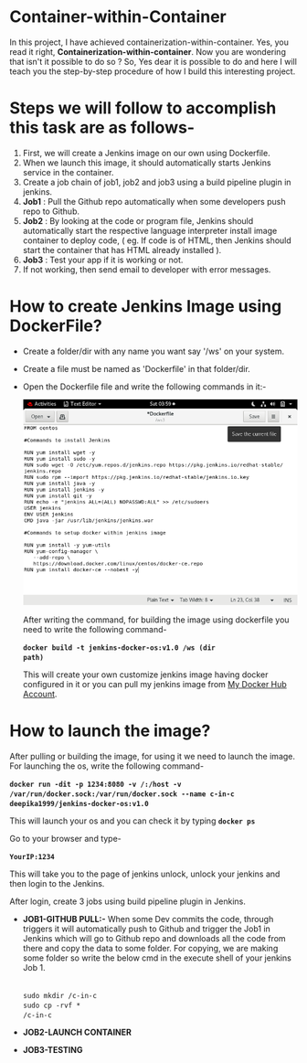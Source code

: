 # Container-within-Container
   In this project, I have achieved containerization-within-container. Yes, you read it right, <b>Containerization-within-container</b>. Now you are wondering that isn't it        possible to do so ? So, Yes dear it is possible to do and here I will teach you the step-by-step procedure of how I build this interesting project. 
  
# Steps we will follow to accomplish this task are as follows-
1. First, we will create a Jenkins image on our own using Dockerfile.
2. When we launch this image, it should automatically starts Jenkins service in the container.
3. Create a job chain of job1, job2 and job3 using a build pipeline plugin in jenkins.  
4. <b>Job1</b> : Pull  the Github repo automatically when some developers push repo to Github.
5. <b>Job2</b> : By looking at the code or program file, Jenkins should automatically start the respective language interpreter install image container to deploy code, ( eg. If        code is of  HTML, then Jenkins should start the container that has HTML already installed ).
6. <b>Job3</b> : Test your app if it is working or not.
7. If not working, then send email to developer with error messages.

# How to create Jenkins Image using DockerFile?
*  Create a folder/dir with any name you want say '/ws' on your system. 
*  Create a file must be named as 'Dockerfile' in that folder/dir.
*  Open the Dockerfile file and write the following commands in it:-

   ![](Images/Dockerfile.png)
 
   After writing the command, for building the image using dockerfile you need to write the following command-
  
   <code><b>docker build -t jenkins-docker-os:v1.0 /ws (dir path)</b></code>
  
   This will create your own customize jenkins image having docker configured in it or you can pull my jenkins image from <a href="https://hub.docker.com/r/deepika1999/jenkins-    docker-os">My Docker Hub Account</a>.
  
# How to launch the image?
   After pulling or building the image, for using it we need to launch the image. For launching the os, write the following command-
  
   <code><b>docker run -dit -p 1234:8080 -v /:/host -v /var/run/docker.sock:/var/run/docker.sock --name c-in-c deepika1999/jenkins-docker-os:v1.0</b></code>
  
   This will launch your os and you can check it by typing  <code><b>docker ps</b></code>
  
   Go to your browser and type-
   
   <code><b>YourIP:1234</b></code> 

   This will take you to the page of jenkins unlock, unlock your jenkins and then login to the Jenkins.  
  
   After login, create 3 jobs using build pipeline plugin in Jenkins.
  
* <b>JOB1-GITHUB PULL:-</b>
   When some Dev commits the code, through triggers it will automatically push to Github and trigger the Job1 in Jenkins which will go to Github repo and downloads all the          code from there and copy the data to some folder. For copying, we are making some folder so write the below cmd in the execute shell of your jenkins Job 1.
     
  <br><code>sudo mkdir /c-in-c</code>
  <br><code>sudo cp -rvf * /c-in-c</code>
* <b>JOB2-LAUNCH CONTAINER</b>
* <b>JOB3-TESTING</b>  



  
